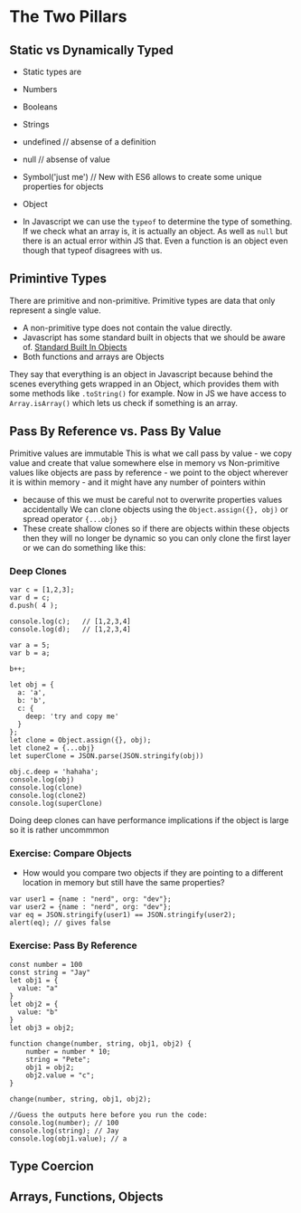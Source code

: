 # The Two Pillars

## Static vs Dynamically Typed

* Static types are

* Numbers

* Booleans

* Strings

* undefined // absense of a definition

* null // absense of value

* Symbol('just me') // New with ES6 allows to create some unique properties for objects

* Object

* In Javascript we can use the `typeof` to determine the type of something. If we check what an array is, it is actually an object. As well as `null` but there is an actual error within JS that. Even a function is an object even though that typeof disagrees with us.

## Primintive Types

There are primitive and non-primitive. Primitive types are data that only represent a single value.

* A non-primitive type does not contain the value directly.
* Javascript has some standard built in objects that we should be aware of. [Standard Built In Objects](https://developer.mozilla.org/en-US/docs/Web/JavaScript/Reference/Global_Objects)
* Both functions and arrays are Objects

They say that everything is an object in Javascript because behind the scenes everything gets wrapped in an Object, which provides them with some methods like `.toString()` for example.
Now in JS we have access to `Array.isArray()` which lets us check if something is an array.

## Pass By Reference vs. Pass By Value

Primitive values are immutable
This is what we call pass by value - we copy value and create that value somewhere else in memory
vs
Non-primitive values like objects are pass by reference - we point to the object wherever it is within memory - and it might have any number of pointers within

* because of this we must be careful not to overwrite properties values accidentally
  We can clone objects using the `Object.assign({}, obj)` or spread operator `{...obj}`
* These create shallow clones so if there are objects within these objects then they will no longer be dynamic so you can only clone the first layer
  or we can do something like this:

### Deep Clones

```
var c = [1,2,3];
var d = c;
d.push( 4 );

console.log(c);   // [1,2,3,4]
console.log(d);   // [1,2,3,4]

var a = 5;
var b = a;

b++;

let obj = {
  a: 'a',
  b: 'b',
  c: {
    deep: 'try and copy me'
  }
};
let clone = Object.assign({}, obj);
let clone2 = {...obj}
let superClone = JSON.parse(JSON.stringify(obj))

obj.c.deep = 'hahaha';
console.log(obj)
console.log(clone)
console.log(clone2)
console.log(superClone)
```

Doing deep clones can have performance implications if the object is large so it is rather uncommmon

### Exercise: Compare Objects

* How would you compare two objects if they are pointing to a different location in memory but still have the same properties?

```
var user1 = {name : "nerd", org: "dev"};
var user2 = {name : "nerd", org: "dev"};
var eq = JSON.stringify(user1) == JSON.stringify(user2);
alert(eq); // gives false

```

### Exercise: Pass By Reference

```
const number = 100
const string = "Jay"
let obj1 = {
  value: "a"
}
let obj2 = {
  value: "b"
}
let obj3 = obj2;
 
function change(number, string, obj1, obj2) {
    number = number * 10;
    string = "Pete";
    obj1 = obj2;
    obj2.value = "c";
}
 
change(number, string, obj1, obj2);
 
//Guess the outputs here before you run the code: 
console.log(number); // 100
console.log(string); // Jay
console.log(obj1.value); // a
```

## Type Coercion

## Arrays, Functions, Objects
